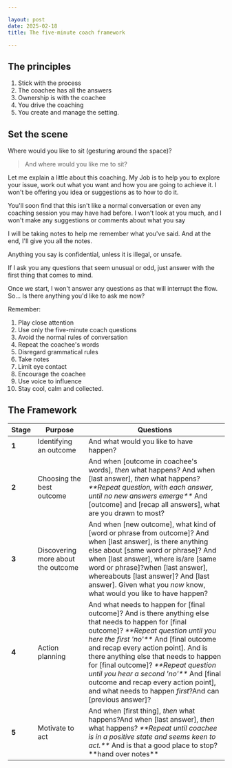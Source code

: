 ```yaml
---

layout: post
date: 2025-02-18
title: The five-minute coach framework

---
```


## The principles

1. Stick with the process
2. The coachee has all the answers
3. Ownership is with the coachee
4. You drive the coaching
5. You create and manage the setting.

## Set the scene

Where would you like to sit (gesturing around the space)?

> And where would you like me to sit?

Let me explain a little about this coaching. My Job is to help you to explore your issue, work out what you want and how you are going to achieve it. I won't be offering you idea or suggestions as to how to do it.

You'll soon find that this isn't like a normal conversation or even any coaching session you may have had before. I won't look at you much, and I won't make any suggestions or comments about what you say

I will be taking notes to help me remember what you've said. And at the end, I'll give you all the notes.

Anything you say is confidential, unless it is illegal, or unsafe.

If I ask you any questions that seem unusual or odd, just answer with the first thing that comes to mind.

Once we start, I won't answer any questions as that will interrupt the flow. So… Is there anything you'd like to ask me now?

 Remember:

1. Play close attention
2. Use only the five-minute coach questions
3. Avoid the normal rules of conversation
4. Repeat the coachee's words
5. Disregard grammatical rules
6. Take notes
7. Limit eye contact
8. Encourage the coachee
9. Use voice to influence
10. Stay cool, calm and collected.

## The Framework

| **Stage** | **Purpose** | **Questions** |
| --- | --- | --- |
| **1** | Identifying an outcome | And what would you like to have happen? |
| **2** | Choosing the best outcome | And when [outcome in coachee's words], _then_ what happens? And when [last answer], _then_ what happens? _\*\*Repeat question, with each answer, until no new answers emerge\*\*_ And [outcome] and [recap all answers], what are you drawn to most? |
| **3** | Discovering more about the outcome | And when [new outcome], what kind of [word or phrase from outcome]? And when [last answer], is there anything else about [same word or phrase]? And when [last answer], where is/are [same word or phrase]?when [last answer], whereabouts [last answer]? And [last answer]. Given what you _now_ know, what would you like to have happen? |
| **4** | Action planning | And what needs to happen for [final outcome]? And is there anything else that needs to happen for [final outcome]? _\*\*Repeat question until you here the first 'no'\*\*_ And [final outcome and recap every action point]. And is there anything else that needs to happen for [final outcome]? _\*\*Repeat question until you hear a second 'no'\*\*_ And [final outcome and recap every action point], and what needs to happen _first_?And can [previous answer]? |
| **5** | Motivate to act | And when [first thing], _then_ what happens?And when [last answer], _then_ what happens? _\*\*Repeat until coachee is in a positive state and seems keen to act.\*\*_ And is that a good place to stop? \*\*hand over notes\*\* |